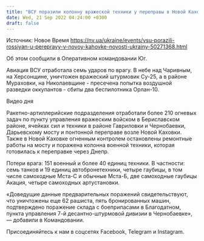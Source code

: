 ```yaml
---
title: "ВСУ поразили колонну вражеской техники у переправы в Новой Каховке и помешали ремонтным работам на мосту"
date: Wed, 21 Sep 2022 04:24:00 +0300
draft: false
---
```

Источник: Новое Время https://nv.ua/ukraine/events/vsu-porazili-rossiyan-u-perepravy-v-novoy-kahovke-novosti-ukrainy-50271368.html


Об этом сообщили в Оперативном командовании Юг.

Авиация ВСУ отработала семь ударов по врагу. В небе над Чаривным, на Херсонщине, уничтожен вражеский штурмовик Су-25, а в районе Мураховки, на Николаевщине - пресечена попытка воздушной разведки оккупантов - сбиты два беспилотника Орлан-10.

 Видео дня   

Ракетно-артиллерийские подразделения отработали более 210 огневых задач по пункту управления вражеским войском в Бериславском районе, ячейках сил и техники в районе Гавриловки и Чернобаевки, Дарьевскому мосту и понтонной переправе возле Новой Каховки. Также в Новой Каховке огненным контролем остановлены ремонтные работы на мосту и поражена колонна военной техники, которая готовилась к переправке через Днепр.

Потери врага: 151 военный и более 40 единиц техники. В частности: семь танков и 19 единиц автобронетехники, четыре гаубицы, в том числе самоходные Мста-С и обычные Мста-Б, две самоходные гаубицы Акация, четыре самоходных артустановки.

«Доведущие данные предварительных поражений свидетельствуют, что уничтожены еще 62 рашиста, пять бронированных машин, подтверждено поражение склада с боеприпасами в Благодатном, пункта управления 7-й десантно-штурмовой дивизии в Чернобаевке», — добавили в Командовании.

Присоединяйтесь к нам в соцсетях Facebook, Telegram и Instagram.

